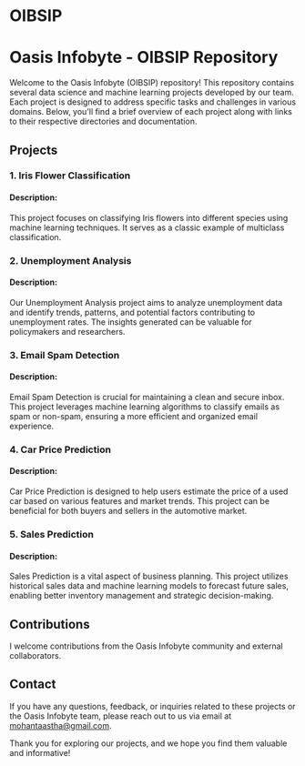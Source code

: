 # OIBSIP

# Oasis Infobyte - OIBSIP Repository

Welcome to the Oasis Infobyte (OIBSIP) repository! This repository contains several data science and machine learning projects developed by our team. Each project is designed to address specific tasks and challenges in various domains. Below, you'll find a brief overview of each project along with links to their respective directories and documentation.

## Projects

### 1. Iris Flower Classification

#### Description:
This project focuses on classifying Iris flowers into different species using machine learning techniques. It serves as a classic example of multiclass classification.

### 2. Unemployment Analysis

#### Description:
Our Unemployment Analysis project aims to analyze unemployment data and identify trends, patterns, and potential factors contributing to unemployment rates. The insights generated can be valuable for policymakers and researchers.

### 3. Email Spam Detection

#### Description:
Email Spam Detection is crucial for maintaining a clean and secure inbox. This project leverages machine learning algorithms to classify emails as spam or non-spam, ensuring a more efficient and organized email experience.

### 4. Car Price Prediction

#### Description:
Car Price Prediction is designed to help users estimate the price of a used car based on various features and market trends. This project can be beneficial for both buyers and sellers in the automotive market.

### 5. Sales Prediction

#### Description:
Sales Prediction is a vital aspect of business planning. This project utilizes historical sales data and machine learning models to forecast future sales, enabling better inventory management and strategic decision-making.


## Contributions

I welcome contributions from the Oasis Infobyte community and external collaborators.


## Contact

If you have any questions, feedback, or inquiries related to these projects or the Oasis Infobyte team, please reach out to us via email at [mohantaastha@gmail.com](mailto:mohantaastha@gmail.com).

Thank you for exploring our projects, and we hope you find them valuable and informative!

